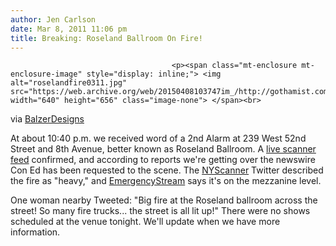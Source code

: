 ```yaml
---
author: Jen Carlson
date: Mar 8, 2011 11:06 pm
title: Breaking: Roseland Ballroom On Fire!
---
```


	
										<p><span class="mt-enclosure mt-enclosure-image" style="display: inline;"> <img alt="roselandfire0311.jpg" src="https://web.archive.org/web/20150408103747im_/http://gothamist.com/attachments/arts_jen/roselandfire0311.jpg" width="640" height="656" class="image-none"> </span><br>
<span class="photo_caption">via <a href="https://web.archive.org/web/20150408103747/http://twitter.com/#!/BalzerDesigns/status/45340258178576385">BalzerDesigns</a></span></p>

<p>At about 10:40 p.m. we received word of a 2nd Alarm at 239 West 52nd Street and 8th Avenue, better known as Roseland Ballroom. A <a href="https://web.archive.org/web/20150408103747/http://www.thebravest.com/manhattan/manhattan.htm">live scanner feed</a> confirmed, and according to reports we&apos;re getting over the newswire Con Ed has been requested to the scene. The <a href="https://web.archive.org/web/20150408103747/http://twitter.com/#!/NYScanner/status/45328977103040512">NYScanner</a> Twitter described the fire as &quot;heavy,&quot; and <a href="https://web.archive.org/web/20150408103747/http://twitter.com/#!/EmergencyStream/status/45329260088537090">EmergencyStream</a> says it&apos;s on the mezzanine level. </p>

<p>One woman nearby Tweeted: &quot;Big fire at the Roseland ballroom across the street! So many fire trucks... the street is all lit up!&quot; There were no shows scheduled at the venue tonight. We&apos;ll update when we have more information.</p>					
										
									
				